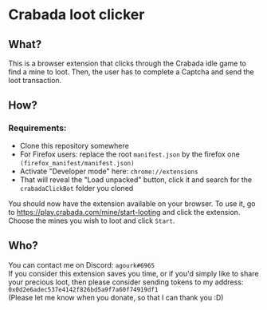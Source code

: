 # Crabada loot clicker

## What?
This is a browser extension that clicks through the Crabada idle game to find a mine to loot. Then, the user has to complete a Captcha and send the loot transaction.

## How?
### Requirements:
* Clone this repository somewhere
* For Firefox users: replace the root `manifest.json` by the firefox one `(firefox_manifest/manifest.json)`
* Activate "Developer mode" here: `chrome://extensions`
* That will reveal the "Load unpacked" button, click it and search for the `crabadaClickBot` folder you cloned

You should now have the extension available on your browser. To use it, go to https://play.crabada.com/mine/start-looting and click the extension.
Choose the mines you wish to loot and click `Start`.

## Who?
You can contact me on Discord: `agourk#6965`<br/>
If you consider this extension saves you time, or if you'd simply like to share your precious loot, then please consider sending tokens to my address: `0x0d2e6adec537e4142f826bd5a9f7a60f74919df1`<br/>
(Please let me know when you donate, so that I can thank you :D)
